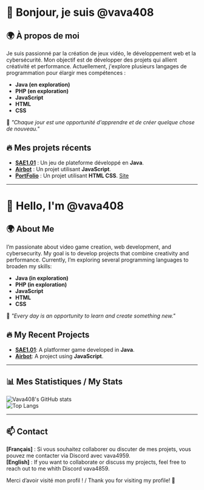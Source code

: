 # 👋 Bonjour, je suis @vava408

## 🌍 À propos de moi

Je suis passionné par la création de jeux vidéo, le développement web et la cybersécurité. Mon objectif est de développer des projets qui allient créativité et performance. Actuellement, j'explore plusieurs langages de programmation pour élargir mes compétences :

- **Java (en exploration)**
- **PHP  (en exploration)**
- **JavaScript**
- **HTML**
- **CSS**

🎯 *"Chaque jour est une opportunité d'apprendre et de créer quelque chose de nouveau."*

## 🔥 Mes projets récents

- **[SAE1.01](https://github.com/vava408/SAE1.01)** : Un jeu de plateforme développé en **Java**.
- **[Airbot](https://github.com/vava408/Airbot)** : Un projet utilisant **JavaScript**.
- **[PortFolio](https://github.com/vava408/Portfolio)** : Un projet utilisant **HTML CSS**. [Site](https://portfolio.airbot.adkynet.eu/)

---

# 👋 Hello, I'm @vava408

## 🌍 About Me

I’m passionate about video game creation, web development, and cybersecurity. My goal is to develop projects that combine creativity and performance. Currently, I’m exploring several programming languages to broaden my skills:

- **Java (in exploration)**
- **PHP  (in exploration)**
- **JavaScript**
- **HTML**
- **CSS**

🎯 *"Every day is an opportunity to learn and create something new."*

## 🔥 My Recent Projects

- **[SAE1.01](https://github.com/vava408/SAE1.01)**: A platformer game developed in **Java**.
- **[Airbot](https://github.com/vava408/Airbot)**: A project using **JavaScript**.

---

## 📊 Mes Statistiques / My Stats

![Vava408's GitHub stats](https://github-readme-stats.vercel.app/api?username=vava408&show_icons=true&theme=radical&hide=stars)  
![Top Langs](https://github-readme-stats.vercel.app/api/top-langs/?username=vava408&layout=compact&theme=radical)

---

## 📫 Contact

**[Français]** : Si vous souhaitez collaborer ou discuter de mes projets, vous pouvez me contacter via Discord avec vava4959.  
**[English]** : If you want to collaborate or discuss my projects, feel free to reach out to me whith Discord vava4859.

Merci d’avoir visité mon profil ! / Thank you for visiting my profile! 🚀

<!---
vava408/vava408 is a ✨ special ✨ repository because its `README.md` (this file) appears on your GitHub profile.
You can click the Preview link to take a look at your changes.
--->
